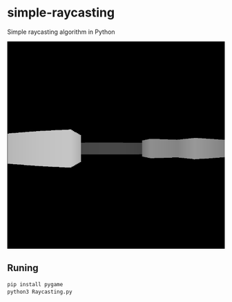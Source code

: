 # simple-raycasting
Simple raycasting algorithm in Python

![screenshot](https://github.com/PRoX2011/simple-raycasting/raw/main/screenshot.png)

## Runing
```bash
pip install pygame
python3 Raycasting.py
```
